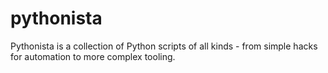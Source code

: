 # pythonista

Pythonista is a collection of Python scripts of all kinds - from simple hacks for automation to more complex tooling.